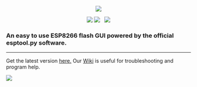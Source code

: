 <p align="center">
  <img src="https://raw.githubusercontent.com/realmrvodka/n2d/master/github/n2d.png"/>
</p>
<p align="center">
  <img src="https://img.shields.io/static/v1?label=development&message=restarted&color=darkgreen&style=flat-square"/>
  <img src="https://img.shields.io/static/v1?label=build&message=passing&color=limegreen&style=flat-square"/>
  &nbsp;
  <img src="https://img.shields.io/static/v1?label=pseudo8086&message=n2d&color=blue&logo=github&style=flat-square" href="https://github.com/realmrvodka/n2d"/>
</p>
<h3> 
  An easy to use ESP8266 flash GUI powered by the official esptool.py software. 
</h3>
<hr>
<p>
  Get the latest version <a href="https://github.com/pseudo8086/n2d/releases">here.</a>
  Our <a href="https://github.com/pseudo8086/n2d/wiki">Wiki</a> is useful for troubleshooting and program help.
</p>
<img src="https://raw.githubusercontent.com/pseudo8086/n2d/master/github/n2d-main.png"/>



